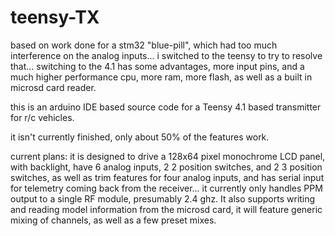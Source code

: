 # teensy-TX

based on work done for a stm32 "blue-pill", which had too much interference on the analog inputs...
i switched to the teensy to try to resolve that... switching to the 4.1 has some advantages, more input pins, 
and a much higher performance cpu, more ram, more flash, as well as a built in microsd card reader.

this is an arduino IDE based source code for a Teensy 4.1 based transmitter for r/c vehicles.  

it isn't currently finished, only about 50% of the features work.

current plans: it is designed to drive a 128x64 pixel monochrome LCD panel, with backlight, have 6 analog inputs, 2 2 position switches,
and 2 3 position switches, as well as trim features for four analog inputs, and has serial input for telemetry coming 
back from the receiver...  it currently only handles PPM output to a single RF module, presumably 2.4 ghz.
It also supports writing and reading model information from the microsd card, it will feature generic mixing of channels, as well as a
few preset mixes.
